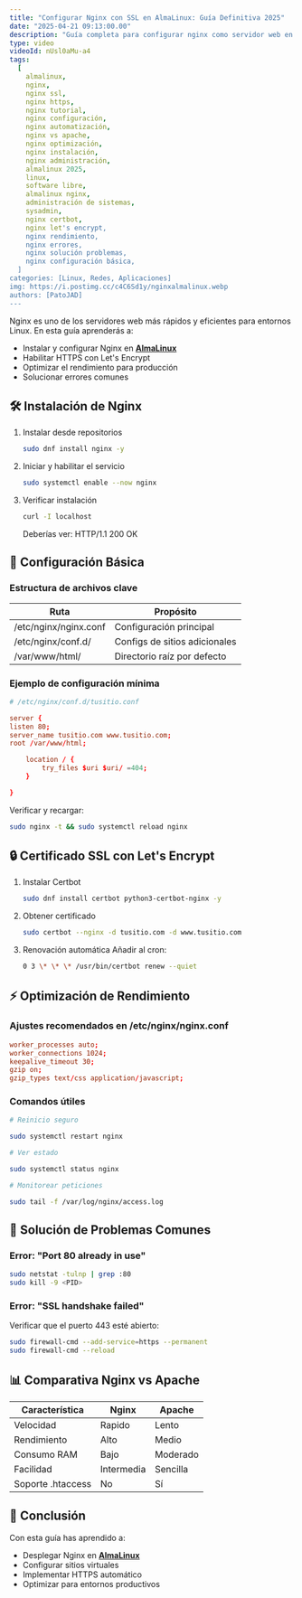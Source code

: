 ```yaml
---
title: "Configurar Nginx con SSL en AlmaLinux: Guía Definitiva 2025"
date: "2025-04-21 09:13:00.00"
description: "Guía completa para configurar nginx como servidor web en AlmaLinux, con ssl automático usando let's encrypt y optimización profesional para producción."
type: video
videoId: nUsl0aMu-a4
tags:
  [
    almalinux,
    nginx,
    nginx ssl,
    nginx https,
    nginx tutorial,
    nginx configuración,
    nginx automatización,     
    nginx vs apache,
    nginx optimización,
    nginx instalación,
    nginx administración,
    almalinux 2025,
    linux,
    software libre,
    almalinux nginx,
    administración de sistemas,
    sysadmin,
    nginx certbot,
    nginx let's encrypt,
    nginx rendimiento,
    nginx errores,
    nginx solución problemas,
    nginx configuración básica,
  ]
categories: [Linux, Redes, Aplicaciones]
img: https://i.postimg.cc/c4C6Sd1y/nginxalmalinux.webp
authors: [PatoJAD]
---
```


Nginx es uno de los servidores web más rápidos y eficientes para entornos Linux. En esta guía aprenderás a:

- Instalar y configurar Nginx en **[AlmaLinux](/post/2025/03/almalinux-guía-definitiva-historia-ventajas-y-comparativa-vs-rhelcentos/)**
- Habilitar HTTPS con Let's Encrypt
- Optimizar el rendimiento para producción
- Solucionar errores comunes

## 🛠️ Instalación de Nginx

1. Instalar desde repositorios
   ```bash
   sudo dnf install nginx -y
   ```
2. Iniciar y habilitar el servicio
   ```bash
   sudo systemctl enable --now nginx
   ```
3. Verificar instalación
   ```bash
   curl -I localhost
   ```
   Deberías ver: HTTP/1.1 200 OK

## 📂 Configuración Básica

### Estructura de archivos clave

| Ruta | Propósito |
| ---- | --------- |
| /etc/nginx/nginx.conf | Configuración principal |
| /etc/nginx/conf.d/ | Configs de sitios adicionales |
| /var/www/html/ | Directorio raíz por defecto |

### Ejemplo de configuración mínima

```conf
# /etc/nginx/conf.d/tusitio.conf

server {
listen 80;
server_name tusitio.com www.tusitio.com;
root /var/www/html;

    location / {
        try_files $uri $uri/ =404;
    }

}
```
Verificar y recargar:

```bash
sudo nginx -t && sudo systemctl reload nginx
```

## 🔒 Certificado SSL con Let's Encrypt

1. Instalar Certbot
   ```bash
   sudo dnf install certbot python3-certbot-nginx -y
   ```
2. Obtener certificado
   ```bash
   sudo certbot --nginx -d tusitio.com -d www.tusitio.com
   ```
3. Renovación automática
   Añadir al cron:
   ```bash
   0 3 \* \* \* /usr/bin/certbot renew --quiet
   ```

## ⚡ Optimización de Rendimiento

### Ajustes recomendados en /etc/nginx/nginx.conf
```conf
worker_processes auto;
worker_connections 1024;
keepalive_timeout 30;
gzip on;
gzip_types text/css application/javascript;
```

### Comandos útiles

```bash
# Reinicio seguro

sudo systemctl restart nginx

# Ver estado

sudo systemctl status nginx

# Monitorear peticiones

sudo tail -f /var/log/nginx/access.log
```

## 🚨 Solución de Problemas Comunes

### Error: "Port 80 already in use"
```bash
sudo netstat -tulnp | grep :80
sudo kill -9 <PID>
```
### Error: "SSL handshake failed"

Verificar que el puerto 443 esté abierto:

```bash
sudo firewall-cmd --add-service=https --permanent
sudo firewall-cmd --reload
```

## 📊 Comparativa Nginx vs Apache

| Característica | Nginx | Apache |
| -------------- | ----- | ------ |
| Velocidad      | Rapido | Lento  |
| Rendimiento    | Alto   | Medio  |
| Consumo RAM    | Bajo   | Moderado |
| Facilidad      | Intermedia | Sencilla |
| Soporte .htaccess | No | Sí |

## 📌 Conclusión

Con esta guía has aprendido a:
- Desplegar Nginx en **[AlmaLinux](/post/2025/03/almalinux-guía-definitiva-historia-ventajas-y-comparativa-vs-rhelcentos/)**
- Configurar sitios virtuales 
- Implementar HTTPS automático
- Optimizar para entornos productivos
